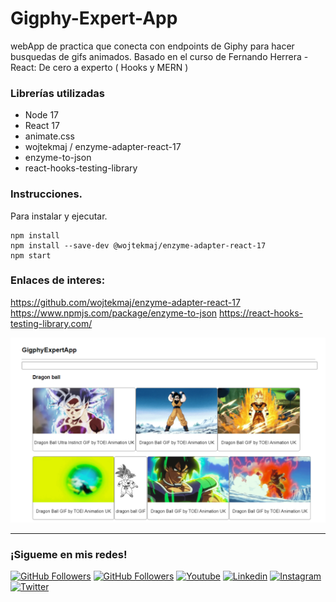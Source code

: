 # Gigphy-Expert-App

webApp de practica que conecta con endpoints de Giphy para hacer busquedas de gifs animados. Basado en el curso de Fernando Herrera - React: De cero a experto ( Hooks y MERN )

### Librerías utilizadas
- Node 17
- React 17
- animate.css
- wojtekmaj / enzyme-adapter-react-17
- enzyme-to-json
- react-hooks-testing-library

### Instrucciones.
Para instalar y ejecutar.
```
npm install
npm install --save-dev @wojtekmaj/enzyme-adapter-react-17
npm start
```

### Enlaces de interes:
https://github.com/wojtekmaj/enzyme-adapter-react-17
https://www.npmjs.com/package/enzyme-to-json
https://react-hooks-testing-library.com/

<img src="./readme_img/readme_01.png"/>

<hr/>
<h3>¡Sigueme en mis redes!</h3>

  [![GitHub Followers](https://img.shields.io/github/followers/wotanCode?style=social)](https://github.com/wotanCode)
  [![GitHub Followers](https://img.shields.io/github/stars/wotanCode?style=social)](https://github.com/wotanCode)
  [![Youtube](https://img.shields.io/badge/Youtube-FF0000?&logo=Youtube&logoColor=white&labelColor=101010)](https://www.youtube.com/@wotancode640)
  [![Linkedin](https://img.shields.io/badge/Linkedin-00d8fd?&logo=linkedin&logoColor=white&labelColor=101010)](https://www.linkedin.com/in/pedro-yanez/)
  [![Instagram](https://img.shields.io/badge/Instagram-E4405F?&logo=instagram&logoColor=white&labelColor=101010)](https://www.instagram.com/pedroelhumano/?theme=dark)
  [![Twitter](https://img.shields.io/badge/Twitter-1DA1F2?&logo=twitter&logoColor=white&labelColor=101010)](https://www.twitter.com/pedroelhumano)
